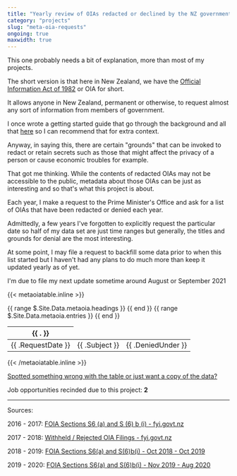 ```yaml
---
title: "Yearly review of OIAs redacted or declined by the NZ government"
category: "projects"
slug: "meta-oia-requests"
ongoing: true
maxwidth: true
---
```


This one probably needs a bit of explanation, more than most of my projects.

The short version is that here in New Zealand, we have the [Official Information Act of 1982](https://en.wikipedia.org/wiki/Official_Information_Act_1982) or OIA for short.

It allows anyone in New Zealand, permanent or otherwise, to request almost any sort of information from members of government.

I once wrote a getting started guide that go through the background and all that [here](/blog/nz-oia-guide) so I can recommend that for extra context.

Anyway, in saying this, there are certain "grounds" that can be invoked to redact or retain secrets such as those that might affect the privacy of a person or cause economic troubles for example.

That got me thinking. While the contents of redacted OIAs may not be accessible to the public, metadata about those OIAs can be just as interesting and so that's what this project is about.

Each year, I make a request to the Prime Minister's Office and ask for a list of OIAs that have been redacted or denied each year.

Admittedly, a few years I've forgotten to explicitly request the particular date so half of my data set are just time ranges but generally, the titles and grounds for denial are the most interesting.

At some point, I may file a request to backfill some data prior to when this list started but I haven't had any plans to do much more than keep it updated yearly as of yet.

I'm due to file my next update sometime around August or September 2021

{{< metaoiatable.inline >}}
<table>
  <thead>
    <tr>
      {{ range $.Site.Data.metaoia.headings }}
      <th>{{ . }}</th>
      {{ end }}
    </tr>
  </thead>
  <tbody>
    {{ range $.Site.Data.metaoia.entries }}
      <tr>
        <td>{{ .RequestDate }}</td>
        <td>{{ .Subject }}</td>
        <td>{{ .DeniedUnder }}</td>
      </tr>
    {{ end }}
  </tbody>
</table>
{{< /metaoiatable.inline >}}

[Spotted something wrong with the table or just want a copy of the data?](https://github.com/marcus-crane/utf9k/blob/live/data/metaoia.yml)

Job opportunities recinded due to this project: **2**

---

Sources:

2016 - 2017: [FOIA Sections S6 (a) and S (6) b (i) - fyi.govt.nz](https://fyi.org.nz/request/4578-foia-sections-s6-a-and-s-6-b-i#incoming-14960)

2017 - 2018: [Withheld / Rejected OIA Filings - fyi.govt.nz](https://fyi.org.nz/request/6763-withheld-rejected-oia-filings#incoming-22439)

2018 - 2019: [FOIA Sections S6(a) and S(6)b(i) - Oct 2018 - Oct 2019](https://fyi.org.nz/request/11587-foia-sections-s6-a-and-s-6-b-i-oct-2018-oct-2019)

2019 - 2020: [FOIA Sections S6(a) and S(6)b(i) - Nov 2019 - Aug 2020](https://fyi.org.nz/request/13527-foia-sections-s6-a-and-s-6-b-i-nov-2019-aug-2020)

